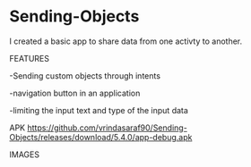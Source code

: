 # Sending-Objects
I created a basic app to share data from one activty to another.

FEATURES

-Sending custom objects through intents

-navigation button in an application

-limiting the input text and type of the input data



APK
https://github.com/vrindasaraf90/Sending-Objects/releases/download/5.4.0/app-debug.apk



IMAGES

